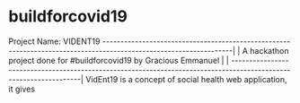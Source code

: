 # buildforcovid19   
Project Name:  VIDENT19
------------------------------------------------------------------------------------------------------------------|
                                                                                                                  |
A hackathon project done for #buildforcovid19 by Gracious Emmanuel                                                |
                                                                                                                  |
------------------------------------------------------------------------------------------------------------------|
VidEnt19 is a concept of social health web application, it gives
